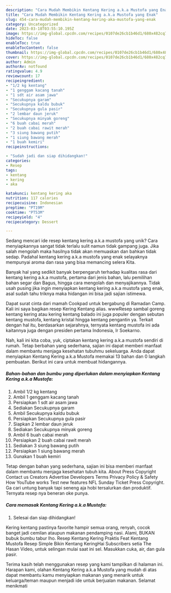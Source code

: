 ```yaml
---
description: "Cara Mudah Membikin Kentang Kering a.k.a Mustofa yang Enak"
title: "Cara Mudah Membikin Kentang Kering a.k.a Mustofa yang Enak"
slug: 454-cara-mudah-membikin-kentang-kering-aka-mustofa-yang-enak
category: Uncategorized
date: 2023-03-18T03:55:10.195Z
image: https://img-global.cpcdn.com/recipes/0107de26cb1b46d1/680x482cq70/kentang-kering-aka-mustofa-foto-resep-utama.jpg
hideToc: false
enableToc: true
enableTocContent: false
thumbnail: https://img-global.cpcdn.com/recipes/0107de26cb1b46d1/680x482cq70/kentang-kering-aka-mustofa-foto-resep-utama.jpg
cover: https://img-global.cpcdn.com/recipes/0107de26cb1b46d1/680x482cq70/kentang-kering-aka-mustofa-foto-resep-utama.jpg
author: Admin
authorAv: notfound
ratingvalue: 4.9
reviewcount: 17
recipeingredient:
- "1/2 kg kentang"
- "1 genggam kacang tanah"
- "1 sdt air asam jawa"
- "Secukupnya garam"
- "Secukupnya kaldu bubuk"
- "Secukupnya gula pasir"
- "2 lembar daun jeruk"
- "Secukupnya minyak goreng"
- "6 buah cabai merah"
- "2 buah cabai rawit merah"
- "3 siung bawang putih"
- "1 siung bawang merah"
- "1 buah kemiri"
recipeinstructions:

- "Sudah jadi dan siap dihidangkan!"
categories:
- Resep
tags:
- kentang
- kering
- aka

katakunci: kentang kering aka 
nutrition: 117 calories
recipecuisine: Indonesian
preptime: "PT19M"
cooktime: "PT53M"
recipeyield: "4"
recipecategory: Dessert

---
```





Sedang mencari ide resep kentang kering a.k.a mustofa yang unik? Cara menyiapkannya sangat tidak terlalu sulit namun tidak gampang juga. Jika salah mengolah maka hasilnya tidak akan memuaskan dan bahkan tidak sedap. Padahal kentang kering a.k.a mustofa yang enak selayaknya mempunyai aroma dan rasa yang bisa memancing selera Kita.





Banyak hal yang sedikit banyak berpengaruh terhadap kualitas rasa dari kentang kering a.k.a mustofa, pertama dari jenis bahan, lalu pemilihan bahan segar dan Bagus, hingga cara mengolah dan menyajikannya. Tidak usah pusing jika ingin menyiapkan kentang kering a.k.a mustofa yang enak,      asal sudah tahu triknya maka hidangan ini bisa jadi sajian istimewa.














Dapat surat cinta dari mamah Cookpad untuk bergabung di Ramadan Camp. Kali ini saya bagikan resep Kering Kentang alias. wwwResep sambal goreng kentang kering atau kering kentang balado ini juga populer dengan sebutan kentang mustofa, kentang kristal hingga kentang pengantin ya. Terkait dengan hal itu, berdasarkan sejarahnya, ternyata kentang mustofa ini ada kaitannya juga dengan presiden pertama Indonesia, Ir Soekarno.






Nah, kali ini kita coba, yuk, ciptakan kentang kering a.k.a mustofa sendiri di rumah. Tetap berbahan yang sederhana, sajian ini dapat memberi manfaat dalam membantu menjaga kesehatan tubuhmu sekeluarga. Anda dapat menyiapkan Kentang Kering a.k.a Mustofa memakai 13 bahan dan 0 langkah pembuatan. Berikut ini cara untuk membuat hidangannya.

<!--inarticleads1-->

##### Bahan-bahan dan bumbu yang diperlukan dalam menyiapkan Kentang Kering a.k.a Mustofa:

1. Ambil 1/2 kg kentang
1. Ambil 1 genggam kacang tanah
1. Persiapkan 1 sdt air asam jawa
1. Sediakan Secukupnya garam
1. Ambil Secukupnya kaldu bubuk
1. Persiapkan Secukupnya gula pasir
1. Siapkan 2 lembar daun jeruk
1. Sediakan Secukupnya minyak goreng
1. Ambil 6 buah cabai merah
1. Persiapkan 2 buah cabai rawit merah
1. Sediakan 3 siung bawang putih
1. Persiapkan 1 siung bawang merah
1. Gunakan 1 buah kemiri


Tetap dengan bahan yang sederhana, sajian ini bisa memberi manfaat dalam membantu menjaga kesehatan tubuh kita. About Press Copyright Contact us Creators Advertise Developers Terms Privacy Policy &amp; Safety How YouTube works Test new features NFL Sunday Ticket Press Copyright. Ga cari untung banyak tapi seneng aja hobi tersalurkan dan produktif. Ternyata resep nya beneran oke punya. 

<!--inarticleads2-->

##### Cara memasak Kentang Kering a.k.a Mustofa:


1. Selesai dan siap dihidangkan!

Kering kentang pastinya favorite hampir semua orang, renyah, cocok banget jadi cemilan ataupun makanan pendamping nasi. Alami, BUKAN bubuk bumbu tabur lho. Resep Kentang Kering Praktis Feat Kentang Mustofa Resep Simple Bikin Kentang KeringHai Subscribers setia The Hasan Video, untuk selingan mulai saat ini sel. Masukkan cuka, air, dan gula pasir. 

Terima kasih telah menggunakan resep yang kami tampilkan di halaman ini. Harapan kami, olahan Kentang Kering a.k.a Mustofa yang mudah di atas dapat membantu kamu menyiapkan makanan yang menarik untuk keluarga/teman maupun menjadi ide untuk berjualan makanan. Selamat menikmati
